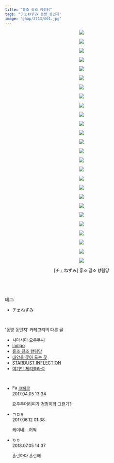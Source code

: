 ```yaml
---
title: "흉조 길조 향림당"
tags: "チェねずみ 동방_동인지"
image: "ghap/2713/001.jpg"
---
```

<div class="article">
<p style="text-align: center; clear: none; float: none;"><img src="{{ site.nasurl }}/ghap/2713/001.jpg"/></p>
<p style="text-align: center; clear: none; float: none;"><img src="{{ site.nasurl }}/ghap/2713/002.jpg"/></p>
<p style="text-align: center; clear: none; float: none;"><img src="{{ site.nasurl }}/ghap/2713/003.jpg"/></p>
<p style="text-align: center; clear: none; float: none;"><img src="{{ site.nasurl }}/ghap/2713/004.jpg"/></p>
<p style="text-align: center; clear: none; float: none;"><img src="{{ site.nasurl }}/ghap/2713/005.jpg"/></p>
<p style="text-align: center; clear: none; float: none;"><img src="{{ site.nasurl }}/ghap/2713/006.jpg"/></p>
<p style="text-align: center; clear: none; float: none;"><img src="{{ site.nasurl }}/ghap/2713/007.jpg"/></p>
<p style="text-align: center; clear: none; float: none;"><img src="{{ site.nasurl }}/ghap/2713/008.jpg"/></p>
<p style="text-align: center; clear: none; float: none;"><img src="{{ site.nasurl }}/ghap/2713/009.jpg"/></p>
<p style="text-align: center; clear: none; float: none;"><img src="{{ site.nasurl }}/ghap/2713/010.jpg"/></p>
<p style="text-align: center; clear: none; float: none;"><img src="{{ site.nasurl }}/ghap/2713/011.jpg"/></p>
<p style="text-align: center; clear: none; float: none;"><img src="{{ site.nasurl }}/ghap/2713/012.jpg"/></p>
<p style="text-align: center; clear: none; float: none;"><img src="{{ site.nasurl }}/ghap/2713/013.jpg"/></p>
<p style="text-align: center; clear: none; float: none;"><img src="{{ site.nasurl }}/ghap/2713/014.jpg"/></p>
<p style="text-align: center; clear: none; float: none;"><img src="{{ site.nasurl }}/ghap/2713/015.jpg"/></p>
<p style="text-align: center; clear: none; float: none;"><img src="{{ site.nasurl }}/ghap/2713/016.jpg"/></p>
<p style="text-align: center; clear: none; float: none;"><img src="{{ site.nasurl }}/ghap/2713/017.jpg"/></p>
<p style="text-align: center; clear: none; float: none;"><img src="{{ site.nasurl }}/ghap/2713/018.jpg"/></p>
<p style="text-align: center; clear: none; float: none;"><img src="{{ site.nasurl }}/ghap/2713/019.jpg"/></p>
<p style="text-align: center; clear: none; float: none;"><img src="{{ site.nasurl }}/ghap/2713/020.jpg"/></p>
<p style="text-align: center; clear: none; float: none;"><img src="{{ site.nasurl }}/ghap/2713/021.jpg"/></p>
<p style="text-align: center; clear: none; float: none;"><img src="{{ site.nasurl }}/ghap/2713/022.jpg"/></p>
<p style="text-align: center; clear: none; float: none;"><img src="{{ site.nasurl }}/ghap/2713/023.jpg"/></p>
<p style="text-align: center; clear: none; float: none;"><img src="{{ site.nasurl }}/ghap/2713/024.jpg"/></p>
<p style="text-align: center; clear: none; float: none;"><img src="{{ site.nasurl }}/ghap/2713/025.jpg"/></p>
<p style="text-align: center; clear: none; float: none;"><img src="{{ site.nasurl }}/ghap/2713/026.jpg"/></p>
<p style="text-align: center; clear: none; float: none;">[チェねずみ] 흉조 길조 향림당</p>
<p><br/></p>
</div><br/>
<div class="tagTrail">
<p>태그: </p>
<ul>
<li>チェねずみ</li>
</ul>
</div><br/>
<div class="another">
<p>'동방 동인지' 카테고리의 다른 글</p>
<ul>
<li><a href="/2016-11-01-ghap_2715">시마시마 요우무씨</a></li>
<li><a href="/2016-11-01-ghap_2714">Indigo</a></li>
<li><a href="/2016-11-01-ghap_2713">흉조 길조 향림당</a></li>
<li><a href="/2016-11-01-ghap_2712">태양을 쫓아 도는 꽃</a></li>
<li><a href="/2016-11-01-ghap_2711">STARDUST INFLECTION</a></li>
<li><a href="/2016-11-01-ghap_2710">여기만 체리블라섬</a></li>
</ul>
</div><br/>
<div class="cb_module cb_fluid">
<div class="cb_wrt cb_profile">
<div class="comment">
<ul>
<li class="cb_thumb_off" id="comment14957574">
<div class="cb_comment_area">
<div class="cb_info_area">
<div class="cb_section">
<span class="cb_nick_name"><img alt="Favicon of http://blog.naver.com/berpo77/220969989433" height="16" onerror="this.onerror=null;this.parentNode.removeChild(this)" src="http://blog.naver.com/favicon.ico" width="16"/> <a href="http://blog.naver.com/berpo77/220969989433" onclick="return openLinkInNewWindow(this)">코페르</a></span>
</div>
<div class="cb_section">
<span class="cb_date">2017.04.05 13:34 </span>
</div>
</div>
<div class="cb_dsc_comment">
<p class="cb_dsc">
											요우무머리띠가 검정이라 그런가?
										</p>
</div>
</div></li>
<li class="cb_thumb_off" id="comment15011329">
<div class="cb_comment_area">
<div class="cb_info_area">
<div class="cb_section">
<span class="cb_nick_name">ㄱㅁㅎ</span>
</div>
<div class="cb_section">
<span class="cb_date">2017.06.12 01:38 </span>
</div>
</div>
<div class="cb_dsc_comment">
<p class="cb_dsc">
											케이네... 허억
										</p>
</div>
</div></li>
<li class="cb_thumb_off" id="comment15280983">
<div class="cb_comment_area">
<div class="cb_info_area">
<div class="cb_section">
<span class="cb_nick_name">ㅇㅇ</span>
</div>
<div class="cb_section">
<span class="cb_date">2018.07.05 14:37 </span>
</div>
</div>
<div class="cb_dsc_comment">
<p class="cb_dsc">
											혼란하다 혼란해
										</p>
</div>
</div></li>
</ul>
</div>
</div><!-- commentList close -->
</div><br/>
